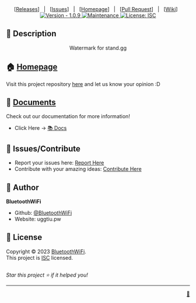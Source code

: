 
<div align="center">
[<a href='https://github.com/IMXNOOBX/readme-generator/releases'>Releases</a>]&nbsp;&nbsp;&nbsp;|&nbsp;&nbsp;&nbsp;[<a href='https://github.com/IMXNOOBX/readme-generator/issues'>Issues</a>]&nbsp;&nbsp;&nbsp;|&nbsp;&nbsp;&nbsp;[<a href='https://github.com/IMXNOOBX/readme-generator#readme'>Homepage</a>]&nbsp;&nbsp;&nbsp;|&nbsp;&nbsp;&nbsp;[<a href='https://github.com/IMXNOOBX/readme-generator/pulls'>Pull Request</a>]&nbsp;&nbsp;&nbsp;|&nbsp;&nbsp;&nbsp;[<a href='https://github.com/IMXNOOBX/readme-generator/wiki'>Wiki</a>]&nbsp;&nbsp;&nbsp;

</div>
<div align="center">
<a href="https://github.com/IMXNOOBX/readme-generator" title="">
<img src="https://img.shields.io/badge/version-1.0.9-blue.svg?style=for-the-badge&logo=appveyor" alt="Version - 1.0.9">
</a>
<a href="https://github.com/IMXNOOBX/readme-generator" title="">
<img src="https://img.shields.io/badge/documentation-yes-brightgreen.svg?style=for-the-badge" alt="Maintenance">
</a>
<a href="https://github.com/IMXNOOBX/readme-generator/LICENSE.md" target="_blank">
<img alt="License: ISC" src="https://img.shields.io/github/license/IMXNOOBX/readme-generator?style=for-the-badge" />
</a>
</div>
        

## 📘 Description
<div align="center">
Watermark for stand.gg
</div>
        
## 🏠 [Homepage](https://github.com/BluetoothWiFi/Stand-watermark)

Visit this project repository [here](https://github.com/BluetoothWiFi/Stand-watermark) and let us know your opinion :D
        
## 🌠 [Documents](https://github.com/BluetoothWiFi/Stand-watermark)

Check out our documentation for more information!
* Click Here -> [📚 Docs](https://github.com/BluetoothWiFi/Stand-watermark) 
        

## 🌟 Issues/Contribute

* Report your issues here: [Report Here]()
* Contribute with your amazing ideas: [Contribute Here]()

## 👤 Author

 **BluetoothWiFi**

* Github: [@BluetoothWiFi](https://github.com/BluetoothWiFi)
* Website: uggtiu.pw

## 📝 License

Copyright © 2023 [BluetoothWiFi](https://github.com/BluetoothWiFi).<br />
This project is [ISC](https://github.com/IMXNOOBX/readme-generator/blob/master/LICENSE) licensed.

## 
_Star this project ⭐️ if it helped you!_

***
<div align="right">
<a href='https://github.com/IMXNOOBX/readme-generator'>💎</a>
</div>


<!-- Made with: https://github.com/IMXNOOBX/readme-generator - ISC - 2022 - IMXNOOBX -->
    